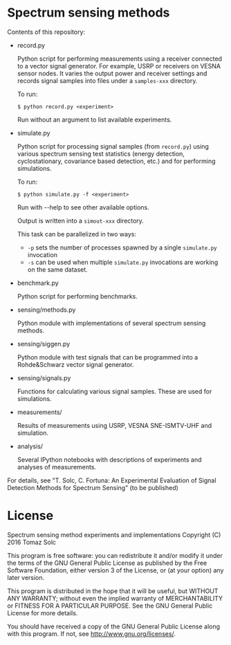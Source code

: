 Spectrum sensing methods
========================

Contents of this repository:

 * record.py

   Python script for performing measurements using a receiver connected to a
   vector signal generator. For example, USRP or receivers on VESNA sensor
   nodes. It varies the output power and receiver settings and records signal
   samples into files under a `samples-xxx` directory.

   To run:

       $ python record.py <experiment>

   Run without an argument to list available experiments.


 * simulate.py

   Python script for processing signal samples (from `record.py`) using various
   spectrum sensing test statistics (energy detection, cyclostationary,
   covariance based detection, etc.) and for performing simulations.

   To run:

       $ python simulate.py -f <experiment>

   Run with --help to see other available options.

   Output is written into a `simout-xxx` directory.

   This task can be parallelized in two ways:

    * `-p` sets the number of processes spawned by a single `simulate.py` invocation
    * `-s` can be used when multiple `simulate.py` invocations are working on
      the same dataset.


 * benchmark.py

   Python script for performing benchmarks.


 * sensing/methods.py

   Python module with implementations of several spectrum sensing
   methods.


 * sensing/siggen.py

   Python module with test signals that can be programmed into a
   Rohde&Schwarz vector signal generator.


 * sensing/signals.py

   Functions for calculating various signal samples. These are used for
   simulations.


 * measurements/

   Results of measurements using USRP, VESNA SNE-ISMTV-UHF and
   simulation.


 * analysis/

   Several IPython notebooks with descriptions of experiments and
   analyses of measurements.


For details, see "T. Solc, C. Fortuna: An Experimental Evaluation of Signal Detection Methods for Spectrum Sensing" (to be published)


License
=======

Spectrum sensing method experiments and implementations
Copyright (C) 2016  Tomaz Solc

This program is free software: you can redistribute it and/or modify
it under the terms of the GNU General Public License as published by
the Free Software Foundation, either version 3 of the License, or
(at your option) any later version.

This program is distributed in the hope that it will be useful,
but WITHOUT ANY WARRANTY; without even the implied warranty of
MERCHANTABILITY or FITNESS FOR A PARTICULAR PURPOSE.  See the
GNU General Public License for more details.

You should have received a copy of the GNU General Public License
along with this program.  If not, see <http://www.gnu.org/licenses/>.
